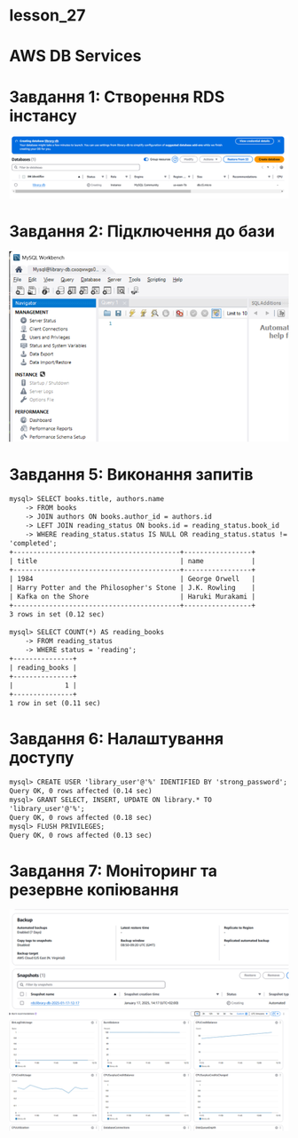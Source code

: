 # lesson_27
# AWS DB Services

#  Завдання 1: Створення RDS інстансу
![Створення бази даних rds](image.png)
#  Завдання 2: Підключення до бази 
![Підключення до бази даних rds](image-1.png)
#  Завдання 5: Виконання запитів

```
mysql> SELECT books.title, authors.name 
    -> FROM books
    -> JOIN authors ON books.author_id = authors.id
    -> LEFT JOIN reading_status ON books.id = reading_status.book_id
    -> WHERE reading_status.status IS NULL OR reading_status.status != 'completed';
+------------------------------------------+-----------------+
| title                                    | name            |
+------------------------------------------+-----------------+
| 1984                                     | George Orwell   |
| Harry Potter and the Philosopher's Stone | J.K. Rowling    |
| Kafka on the Shore                       | Haruki Murakami |
+------------------------------------------+-----------------+
3 rows in set (0.12 sec)

mysql> SELECT COUNT(*) AS reading_books
    -> FROM reading_status
    -> WHERE status = 'reading';
+---------------+
| reading_books |
+---------------+
|             1 |
+---------------+
1 row in set (0.11 sec)
```
#  Завдання 6: Налаштування доступу
```
mysql> CREATE USER 'library_user'@'%' IDENTIFIED BY 'strong_password';
Query OK, 0 rows affected (0.14 sec)
mysql> GRANT SELECT, INSERT, UPDATE ON library.* TO 'library_user'@'%';
Query OK, 0 rows affected (0.18 sec)
mysql> FLUSH PRIVILEGES;
Query OK, 0 rows affected (0.13 sec)
```
#  Завдання 7: Моніторинг та резервне копіювання
![Backup retention period: 7](image-2.png)
![CloudWatch](image-3.png)